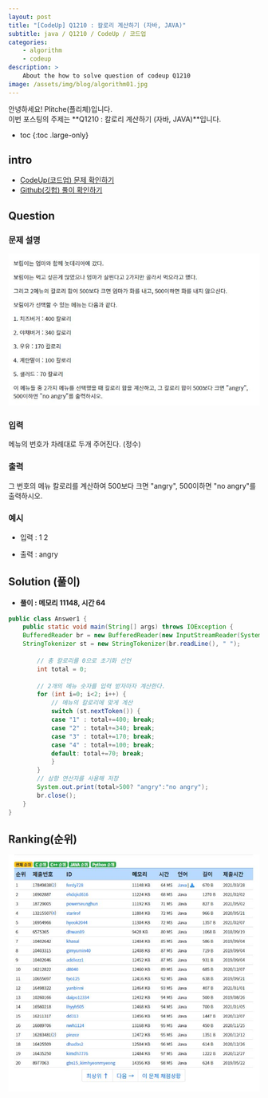 ```yaml
---
layout: post
title: "[CodeUp] Q1210 : 칼로리 계산하기 (자바, JAVA)"
subtitle: java / Q1210 / CodeUp / 코드업
categories:
    - algorithm
    - codeup
description: >
    About the how to solve question of codeup Q1210
image: /assets/img/blog/algorithm01.jpg
---
```


안녕하세요! Plitche(플리체)입니다.  
이번 포스팅의 주제는 **Q1210 : 칼로리 계산하기 (자바, JAVA)**입니다.

* toc
{:toc .large-only}

## intro
* [CodeUp(코드업) 문제 확인하기](https://codeup.kr/problem.php?id=1210)  
* [Github(깃헙) 풀이 확인하기](https://github.com/plitche/CodeUp_Solution/tree/master/Q1201~Q1300/Q1210)  

## Question
### 문제 설명
![](/assets/post/codeup/Q1200~Q1299/20210810/01.JPG)
### 입력
메뉴의 번호가 차례대로 두개 주어진다. (정수)  

### 출력
그 번호의 메뉴 칼로리를 계산하여 500보다 크면 "angry", 500이하면 "no angry"를 출력하시오.  

### 예시
* 입력 : 1 2  
  
* 출력 : angry  

## Solution (풀이)
* **풀이 : 메모리 11148, 시간 64**  

```java
public class Answer1 {
	public static void main(String[] args) throws IOException {
	BufferedReader br = new BufferedReader(new InputStreamReader(System.in));
	StringTokenizer st = new StringTokenizer(br.readLine(), " ");
		
		// 총 칼로리를 0으로 초기화 선언
		int total = 0;
				
		// 2개의 메뉴 숫자를 입력 받자마자 계산한다.
		for (int i=0; i<2; i++) {
			// 메뉴의 칼로리에 맞게 계산 
			switch (st.nextToken()) {
			case "1" : total+=400; break;
			case "2" : total+=340; break;
			case "3" : total+=170; break;
			case "4" : total+=100; break;
			default: total+=70; break;
			}
		}
		// 삼항 연산자를 사용해 저장
		System.out.print(total>500? "angry":"no angry");
		br.close();
	}
}
```  

## Ranking(순위)
![](/assets/post/codeup/Q1200~Q1299/20210810/02.JPG)  
